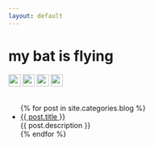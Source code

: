 ```yaml
---
layout: default
---
```


<body>
  <div class="index-wrapper">
    <div class="aside">
        <div class="info-card">
        <h1>my bat is flying</h1>
        <a href="https://github.com/limeng32/mybatis.flying/" target="_blank"><img src="https://cdn2.iconfinder.com/data/icons/social-icons-33/128/Github-32.png" alt="" width="24"/></a>
        <a href="https://www.zhihu.com/people/li-meng-48/" target="_blank"><img src="https://cdn4.iconfinder.com/data/icons/chinas-social-share-icons/256/cssi_zhihu-32.png" alt="" width="24"/></a>
        <a href="/wangwang/" target="_blank"><img src="https://cdn4.iconfinder.com/data/icons/chinas-social-share-icons/256/cssi_wangwang-32.png" alt="" width="24"/></a>
        <a href="https://user.qzone.qq.com/540906853/" target="_blank"><img src="https://cdn4.iconfinder.com/data/icons/flat-brand-logo-2/512/qq-32.png" alt="" width="24"/></a>
      </div>
      <div id="particles-js">
      </div>
    </div>
<img src="https://travis-ci.org/limeng32/mybatis.flying.svg?branch=master" alt=""/>
        <img src="https://codecov.io/gh/limeng32/mybatis.flying/branch/master/graph/badge.svg" alt="" />
        <img src="https://maven-badges.herokuapp.com/maven-central/com.github.limeng32/mybatis.flying/badge.svg" alt="" />
        <img src="https://img.shields.io/badge/license-Apache%202-4EB1BA.svg" alt="" />
    <div class="index-content">
      <ul class="artical-list">
        {% for post in site.categories.blog %}
        <li>
          <a href="{{ site.url }}{{ post.url }}" class="title">{{ post.title }}</a>
          <div class="title-desc">{{ post.description }}</div>
        </li>
        {% endfor %}
      </ul>
    </div>
  </div>
</body>
